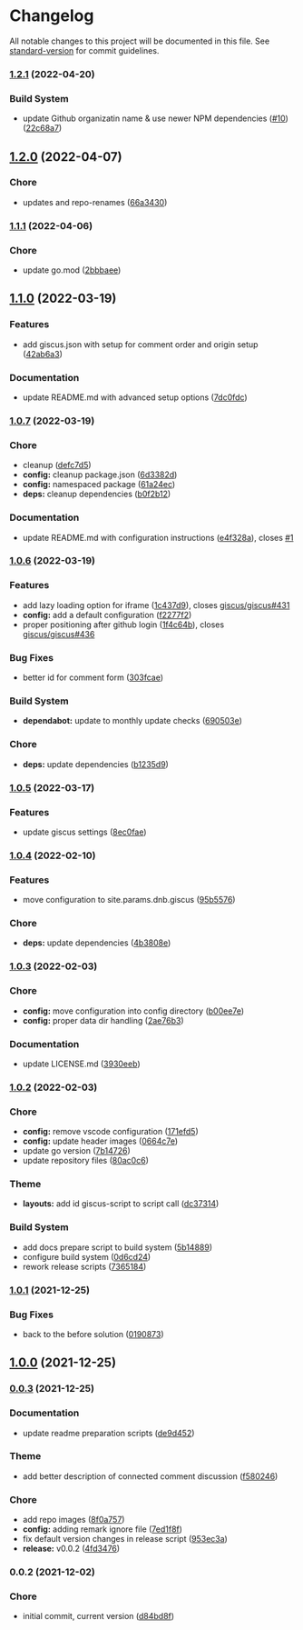 # Changelog

All notable changes to this project will be documented in this file. See [standard-version](https://github.com/conventional-changelog/standard-version) for commit guidelines.

### [1.2.1](https://github.com/davidsneighbour/hugo-giscus/compare/v1.2.0...v1.2.1) (2022-04-20)


### Build System

* update Github organizatin name & use newer NPM dependencies ([#10](https://github.com/davidsneighbour/hugo-giscus/issues/10)) ([22c68a7](https://github.com/davidsneighbour/hugo-giscus/commit/22c68a759d35e68946e3327034c24a05597f0645))

## [1.2.0](https://github.com/davidsneighbour/hugo-giscus/compare/v1.1.1...v1.2.0) (2022-04-07)


### Chore

* updates and repo-renames ([66a3430](https://github.com/davidsneighbour/hugo-giscus/commit/66a3430c0d25b62ef436d48722fa2670182fc0c0))

### [1.1.1](https://github.com/davidsneighbour/hugo-giscus/compare/v1.1.0...v1.1.1) (2022-04-06)


### Chore

* update go.mod ([2bbbaee](https://github.com/davidsneighbour/hugo-giscus/commit/2bbbaeedff3690d28ec0c54f42eb327a5c68a3d3))

## [1.1.0](https://github.com/davidsneighbour/hugo-giscus/compare/v1.0.7...v1.1.0) (2022-03-19)


### Features

* add giscus.json with setup for comment order and origin setup ([42ab6a3](https://github.com/davidsneighbour/hugo-giscus/commit/42ab6a38f21f1ccd83955673984c884ff31bac33))


### Documentation

* update README.md with advanced setup options ([7dc0fdc](https://github.com/davidsneighbour/hugo-giscus/commit/7dc0fdc4956d814162d1cc8ee5836e9e5ed107d0))

### [1.0.7](https://github.com/davidsneighbour/hugo-giscus/compare/v1.0.6...v1.0.7) (2022-03-19)


### Chore

* cleanup ([defc7d5](https://github.com/davidsneighbour/hugo-giscus/commit/defc7d5b689d03898a91edd76ee605a321310df6))
* **config:** cleanup package.json ([6d3382d](https://github.com/davidsneighbour/hugo-giscus/commit/6d3382d73fba2cf989c80b99e929f9b5bab6d589))
* **config:** namespaced package ([61a24ec](https://github.com/davidsneighbour/hugo-giscus/commit/61a24ec0628864057d5a808caa20428d1dd9c3fe))
* **deps:** cleanup dependencies ([b0f2b12](https://github.com/davidsneighbour/hugo-giscus/commit/b0f2b12c2bf446a164ed5645a945e7e8553cfc49))


### Documentation

* update README.md with configuration instructions ([e4f328a](https://github.com/davidsneighbour/hugo-giscus/commit/e4f328aa9ed5af4fa11a85c1d73e30525a255ae4)), closes [#1](https://github.com/davidsneighbour/hugo-giscus/issues/1)

### [1.0.6](https://github.com/davidsneighbour/hugo-giscus/compare/v1.0.5...v1.0.6) (2022-03-19)


### Features

* add lazy loading option for iframe ([1c437d9](https://github.com/davidsneighbour/hugo-giscus/commit/1c437d96f4f8dd06b104dbf331a4c594d74a07c5)), closes [giscus/giscus#431](https://github.com/giscus/giscus/issues/431)
* **config:** add a default configuration ([f2277f2](https://github.com/davidsneighbour/hugo-giscus/commit/f2277f2e299069005f9b094e4e45bd827d292087))
* proper positioning after github login ([1f4c64b](https://github.com/davidsneighbour/hugo-giscus/commit/1f4c64b5216df0d183299564a216ebae7f986156)), closes [giscus/giscus#436](https://github.com/giscus/giscus/issues/436)


### Bug Fixes

* better id for comment form ([303fcae](https://github.com/davidsneighbour/hugo-giscus/commit/303fcae933af3a2f8743d41b9ba9fa9c6055ec8e))


### Build System

* **dependabot:** update to monthly update checks ([690503e](https://github.com/davidsneighbour/hugo-giscus/commit/690503eee5dad8f4bffa4888e93b993859b21144))


### Chore

* **deps:** update dependencies ([b1235d9](https://github.com/davidsneighbour/hugo-giscus/commit/b1235d97ee14ae5f22a7e1bf291f17da0e47b663))

### [1.0.5](https://github.com/davidsneighbour/hugo-giscus/compare/v1.0.4...v1.0.5) (2022-03-17)


### Features

* update giscus settings ([8ec0fae](https://github.com/davidsneighbour/hugo-giscus/commit/8ec0fae616bae1e4e8c004a9bed5bb609fe22bf0))

### [1.0.4](https://github.com/davidsneighbour/hugo-giscus/compare/v1.0.3...v1.0.4) (2022-02-10)


### Features

* move configuration to site.params.dnb.giscus ([95b5576](https://github.com/davidsneighbour/hugo-giscus/commit/95b55768f6ea36cf4f789a6614e0e6f20f37fce4))


### Chore

* **deps:** update dependencies ([4b3808e](https://github.com/davidsneighbour/hugo-giscus/commit/4b3808e99cdc15adabaa63545db73ee53e6b86f6))

### [1.0.3](https://github.com/davidsneighbour/hugo-giscus/compare/v1.0.2...v1.0.3) (2022-02-03)


### Chore

* **config:** move configuration into config directory ([b00ee7e](https://github.com/davidsneighbour/hugo-giscus/commit/b00ee7ebb402f0cb9256e0b750fbc21d0d25c628))
* **config:** proper data dir handling ([2ae76b3](https://github.com/davidsneighbour/hugo-giscus/commit/2ae76b386f6b5e69aebdc1e4f2b9177d3a3ec0fe))


### Documentation

* update LICENSE.md ([3930eeb](https://github.com/davidsneighbour/hugo-giscus/commit/3930eeb2e4af3bab26d2d7a91c78de85c90297be))

### [1.0.2](https://github.com/davidsneighbour/hugo-giscus/compare/v1.0.1...v1.0.2) (2022-02-03)


### Chore

* **config:** remove vscode configuration ([171efd5](https://github.com/davidsneighbour/hugo-giscus/commit/171efd5fa8f0b10fe76358c76222a80ee2e6909d))
* **config:** update header images ([0664c7e](https://github.com/davidsneighbour/hugo-giscus/commit/0664c7ebdcbd6df949ff92c2d1346dd2ff106ee3))
* update go version ([7b14726](https://github.com/davidsneighbour/hugo-giscus/commit/7b147268815c5c79a4d583ec98d54939af22f43e))
* update repository files ([80ac0c6](https://github.com/davidsneighbour/hugo-giscus/commit/80ac0c65fc047388de3b9cc5d9ade6425dab8f2f))


### Theme

* **layouts:** add id giscus-script to script call ([dc37314](https://github.com/davidsneighbour/hugo-giscus/commit/dc3731465b41323d5895f20d79b98bb6b5d05100))


### Build System

* add docs prepare script to build system ([5b14889](https://github.com/davidsneighbour/hugo-giscus/commit/5b14889b04d59e01fd7478152d7102fd835c95ed))
* configure build system ([0d6cd24](https://github.com/davidsneighbour/hugo-giscus/commit/0d6cd241f1a2812aa6ef95e7dfd58b6d3d46bb3f))
* rework release scripts ([7365184](https://github.com/davidsneighbour/hugo-giscus/commit/73651845973aa24b0d1ab24d53da91a9e80fd2d1))

### [1.0.1](https://github.com/davidsneighbour/hugo-giscus/compare/v1.0.0...v1.0.1) (2021-12-25)


### Bug Fixes

* back to the before solution ([0190873](https://github.com/davidsneighbour/hugo-giscus/commit/0190873f8ae32371be46400bc07a404bac0510ff))

## [1.0.0](https://github.com/davidsneighbour/hugo-giscus/compare/v0.0.3...v1.0.0) (2021-12-25)

### [0.0.3](https://github.com/davidsneighbour/hugo-giscus/compare/v0.0.2...v0.0.3) (2021-12-25)


### Documentation

* update readme preparation scripts ([de9d452](https://github.com/davidsneighbour/hugo-giscus/commit/de9d452a2d70a8b0ffd8fe2dec520be5e6044f05))


### Theme

* add better description of connected comment discussion ([f580246](https://github.com/davidsneighbour/hugo-giscus/commit/f580246fee19ab852169510a06e8026d00860161))


### Chore

* add repo images ([8f0a757](https://github.com/davidsneighbour/hugo-giscus/commit/8f0a75742551d04dce39416c1f96cf2aaec849f0))
* **config:** adding remark ignore file ([7ed1f8f](https://github.com/davidsneighbour/hugo-giscus/commit/7ed1f8f2e4cbe7ad59b0130723b49c6495de4e22))
* fix default version changes in release script ([953ec3a](https://github.com/davidsneighbour/hugo-giscus/commit/953ec3aed208368b1493e3d2bc28e7fcbcfef49c))
* **release:** v0.0.2 ([4fd3476](https://github.com/davidsneighbour/hugo-giscus/commit/4fd3476b395336b4d054ff17886dc1fdccff9b11))

### 0.0.2 (2021-12-02)


### Chore

* initial commit, current version ([d84bd8f](https://github.com/davidsneighbour/hugo-giscus/commit/d84bd8fd7ca45bdbc386539e662d6bed60712520))
